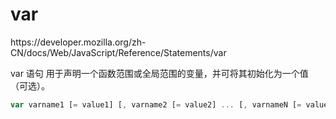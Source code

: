 # var

<div class="o">https://developer.mozilla.org/zh-CN/docs/Web/JavaScript/Reference/Statements/var</div>

var 语句 用于声明一个函数范围或全局范围的变量，并可将其初始化为一个值（可选）。

```javaScript
var varname1 [= value1] [, varname2 [= value2] ... [, varnameN [= valueN]]];
```
